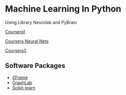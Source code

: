 # Machine Learning In Python
Using Library Neurolab and PyBrain

[Coursera1](https://www.coursera.org/learn/ml-foundations/home/welcome)

[Coursera Neural Nets](https://www.coursera.org/course/neuralnets)

[Coursera3]()

## Software Packages

* [SFrame](https://dato.com/learn/gallery/notebooks/introduction_to_sframes.html)
* [GraphLab](https://www.google.com/url?sa=t&rct=j&q=&esrc=s&source=web&cd=1&cad=rja&uact=8&ved=0ahUKEwjY0b7Ln8jLAhWOCo4KHRH8CB8QFggdMAA&url=https%3A%2F%2Fdato.com%2Fproducts%2Fcreate%2F&usg=AFQjCNHhYtH0h5-_JJy-sM0dk3IN6xEmpA&sig2=EeYVCDVDpMyAfuZAm0AGSg)
* [Scikit-learn]()
